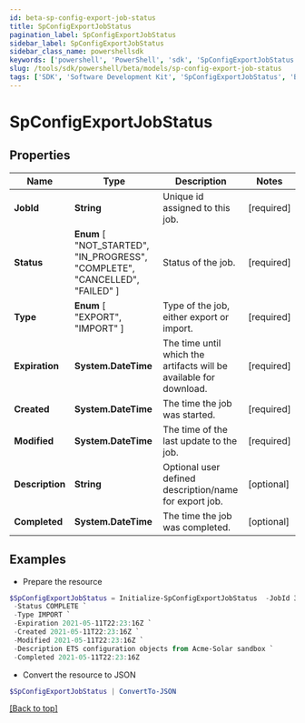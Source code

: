 ```yaml
---
id: beta-sp-config-export-job-status
title: SpConfigExportJobStatus
pagination_label: SpConfigExportJobStatus
sidebar_label: SpConfigExportJobStatus
sidebar_class_name: powershellsdk
keywords: ['powershell', 'PowerShell', 'sdk', 'SpConfigExportJobStatus', 'BetaSpConfigExportJobStatus'] 
slug: /tools/sdk/powershell/beta/models/sp-config-export-job-status
tags: ['SDK', 'Software Development Kit', 'SpConfigExportJobStatus', 'BetaSpConfigExportJobStatus']
---
```



# SpConfigExportJobStatus

## Properties

Name | Type | Description | Notes
------------ | ------------- | ------------- | -------------
**JobId** | **String** | Unique id assigned to this job. | [required]
**Status** |  **Enum** [  "NOT_STARTED",    "IN_PROGRESS",    "COMPLETE",    "CANCELLED",    "FAILED" ] | Status of the job. | [required]
**Type** |  **Enum** [  "EXPORT",    "IMPORT" ] | Type of the job, either export or import. | [required]
**Expiration** | **System.DateTime** | The time until which the artifacts will be available for download. | [required]
**Created** | **System.DateTime** | The time the job was started. | [required]
**Modified** | **System.DateTime** | The time of the last update to the job. | [required]
**Description** | **String** | Optional user defined description/name for export job. | [optional] 
**Completed** | **System.DateTime** | The time the job was completed. | [optional] 

## Examples

- Prepare the resource
```powershell
$SpConfigExportJobStatus = Initialize-SpConfigExportJobStatus  -JobId 3469b87d-48ca-439a-868f-2160001da8c1 `
 -Status COMPLETE `
 -Type IMPORT `
 -Expiration 2021-05-11T22:23:16Z `
 -Created 2021-05-11T22:23:16Z `
 -Modified 2021-05-11T22:23:16Z `
 -Description ETS configuration objects from Acme-Solar sandbox `
 -Completed 2021-05-11T22:23:16Z
```

- Convert the resource to JSON
```powershell
$SpConfigExportJobStatus | ConvertTo-JSON
```


[[Back to top]](#) 

